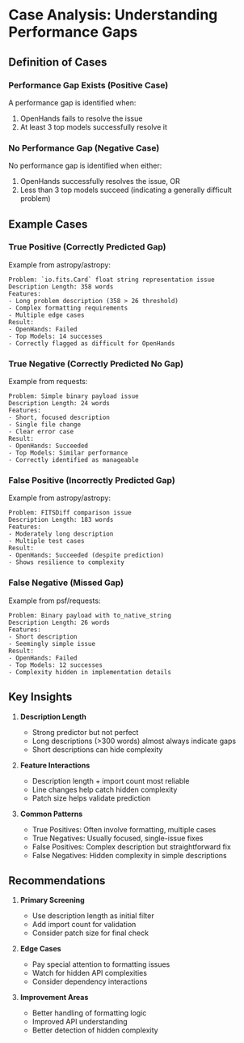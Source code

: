 # Case Analysis: Understanding Performance Gaps

## Definition of Cases

### Performance Gap Exists (Positive Case)
A performance gap is identified when:
1. OpenHands fails to resolve the issue
2. At least 3 top models successfully resolve it

### No Performance Gap (Negative Case)
No performance gap is identified when either:
1. OpenHands successfully resolves the issue, OR
2. Less than 3 top models succeed (indicating a generally difficult problem)

## Example Cases

### True Positive (Correctly Predicted Gap)
Example from astropy/astropy:
```
Problem: `io.fits.Card` float string representation issue
Description Length: 358 words
Features:
- Long problem description (358 > 26 threshold)
- Complex formatting requirements
- Multiple edge cases
Result:
- OpenHands: Failed
- Top Models: 14 successes
- Correctly flagged as difficult for OpenHands
```

### True Negative (Correctly Predicted No Gap)
Example from requests:
```
Problem: Simple binary payload issue
Description Length: 24 words
Features:
- Short, focused description
- Single file change
- Clear error case
Result:
- OpenHands: Succeeded
- Top Models: Similar performance
- Correctly identified as manageable
```

### False Positive (Incorrectly Predicted Gap)
Example from astropy/astropy:
```
Problem: FITSDiff comparison issue
Description Length: 183 words
Features:
- Moderately long description
- Multiple test cases
Result:
- OpenHands: Succeeded (despite prediction)
- Shows resilience to complexity
```

### False Negative (Missed Gap)
Example from psf/requests:
```
Problem: Binary payload with to_native_string
Description Length: 26 words
Features:
- Short description
- Seemingly simple issue
Result:
- OpenHands: Failed
- Top Models: 12 successes
- Complexity hidden in implementation details
```

## Key Insights

1. **Description Length**
   - Strong predictor but not perfect
   - Long descriptions (>300 words) almost always indicate gaps
   - Short descriptions can hide complexity

2. **Feature Interactions**
   - Description length + import count most reliable
   - Line changes help catch hidden complexity
   - Patch size helps validate prediction

3. **Common Patterns**
   - True Positives: Often involve formatting, multiple cases
   - True Negatives: Usually focused, single-issue fixes
   - False Positives: Complex description but straightforward fix
   - False Negatives: Hidden complexity in simple descriptions

## Recommendations

1. **Primary Screening**
   - Use description length as initial filter
   - Add import count for validation
   - Consider patch size for final check

2. **Edge Cases**
   - Pay special attention to formatting issues
   - Watch for hidden API complexities
   - Consider dependency interactions

3. **Improvement Areas**
   - Better handling of formatting logic
   - Improved API understanding
   - Better detection of hidden complexity